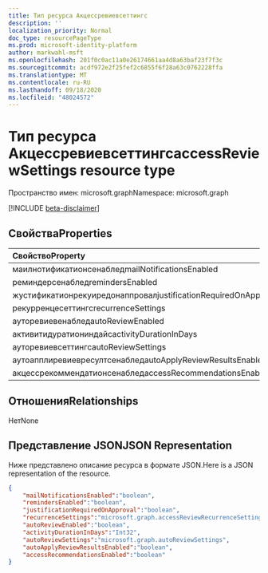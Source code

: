 ```yaml
---
title: Тип ресурса Акцессревиевсеттингс
description: ''
localization_priority: Normal
doc_type: resourcePageType
ms.prod: microsoft-identity-platform
author: markwahl-msft
ms.openlocfilehash: 201f0c0ac11a0e26174661aa4d8a63baf23f7f3c
ms.sourcegitcommit: acdf972e2f25fef2c6855f6f28a63c0762228ffa
ms.translationtype: MT
ms.contentlocale: ru-RU
ms.lasthandoff: 09/18/2020
ms.locfileid: "48024572"
---
```

# <a name="accessreviewsettings-resource-type"></a><span data-ttu-id="3ed5c-102">Тип ресурса Акцессревиевсеттингс</span><span class="sxs-lookup"><span data-stu-id="3ed5c-102">accessReviewSettings resource type</span></span>

<span data-ttu-id="3ed5c-103">Пространство имен: microsoft.graph</span><span class="sxs-lookup"><span data-stu-id="3ed5c-103">Namespace: microsoft.graph</span></span>

[!INCLUDE [beta-disclaimer](../../includes/beta-disclaimer.md)]


## <a name="properties"></a><span data-ttu-id="3ed5c-104">Свойства</span><span class="sxs-lookup"><span data-stu-id="3ed5c-104">Properties</span></span>
|<span data-ttu-id="3ed5c-105">Свойство</span><span class="sxs-lookup"><span data-stu-id="3ed5c-105">Property</span></span>|<span data-ttu-id="3ed5c-106">Тип</span><span class="sxs-lookup"><span data-stu-id="3ed5c-106">Type</span></span>|<span data-ttu-id="3ed5c-107">Описание</span><span class="sxs-lookup"><span data-stu-id="3ed5c-107">Description</span></span>|
|:---|:---|:---|
| <span data-ttu-id="3ed5c-108">маилнотификатионсенаблед</span><span class="sxs-lookup"><span data-stu-id="3ed5c-108">mailNotificationsEnabled</span></span> | <span data-ttu-id="3ed5c-109">boolean</span><span class="sxs-lookup"><span data-stu-id="3ed5c-109">boolean</span></span> |  |
| <span data-ttu-id="3ed5c-110">реминдерсенаблед</span><span class="sxs-lookup"><span data-stu-id="3ed5c-110">remindersEnabled</span></span> | <span data-ttu-id="3ed5c-111">boolean</span><span class="sxs-lookup"><span data-stu-id="3ed5c-111">boolean</span></span> |  |
| <span data-ttu-id="3ed5c-112">жустификатионрекуиредонаппровал</span><span class="sxs-lookup"><span data-stu-id="3ed5c-112">justificationRequiredOnApproval</span></span> | <span data-ttu-id="3ed5c-113">boolean</span><span class="sxs-lookup"><span data-stu-id="3ed5c-113">boolean</span></span> |  |
| <span data-ttu-id="3ed5c-114">рекурренцесеттингс</span><span class="sxs-lookup"><span data-stu-id="3ed5c-114">recurrenceSettings</span></span> | <span data-ttu-id="3ed5c-115">акцессревиеврекурренцесеттингс</span><span class="sxs-lookup"><span data-stu-id="3ed5c-115">accessReviewRecurrenceSettings</span></span> |  |
| <span data-ttu-id="3ed5c-116">ауторевиевенаблед</span><span class="sxs-lookup"><span data-stu-id="3ed5c-116">autoReviewEnabled</span></span> | <span data-ttu-id="3ed5c-117">boolean</span><span class="sxs-lookup"><span data-stu-id="3ed5c-117">boolean</span></span> |  |
| <span data-ttu-id="3ed5c-118">активитидуратиониндайс</span><span class="sxs-lookup"><span data-stu-id="3ed5c-118">activityDurationInDays</span></span> | <span data-ttu-id="3ed5c-119">Int32</span><span class="sxs-lookup"><span data-stu-id="3ed5c-119">Int32</span></span> |  |
| <span data-ttu-id="3ed5c-120">ауторевиевсеттингс</span><span class="sxs-lookup"><span data-stu-id="3ed5c-120">autoReviewSettings</span></span> | <span data-ttu-id="3ed5c-121">ауторевиевсеттингс</span><span class="sxs-lookup"><span data-stu-id="3ed5c-121">autoReviewSettings</span></span> |  |
| <span data-ttu-id="3ed5c-122">аутоапплиревиевресултсенаблед</span><span class="sxs-lookup"><span data-stu-id="3ed5c-122">autoApplyReviewResultsEnabled</span></span> | <span data-ttu-id="3ed5c-123">boolean</span><span class="sxs-lookup"><span data-stu-id="3ed5c-123">boolean</span></span> |  |
| <span data-ttu-id="3ed5c-124">акцессрекоммендатионсенаблед</span><span class="sxs-lookup"><span data-stu-id="3ed5c-124">accessRecommendationsEnabled</span></span> | <span data-ttu-id="3ed5c-125">boolean</span><span class="sxs-lookup"><span data-stu-id="3ed5c-125">boolean</span></span> |  |


## <a name="relationships"></a><span data-ttu-id="3ed5c-126">Отношения</span><span class="sxs-lookup"><span data-stu-id="3ed5c-126">Relationships</span></span>
<span data-ttu-id="3ed5c-127">Нет</span><span class="sxs-lookup"><span data-stu-id="3ed5c-127">None</span></span>
## <a name="json-representation"></a><span data-ttu-id="3ed5c-128">Представление JSON</span><span class="sxs-lookup"><span data-stu-id="3ed5c-128">JSON Representation</span></span>
<span data-ttu-id="3ed5c-129">Ниже представлено описание ресурса в формате JSON.</span><span class="sxs-lookup"><span data-stu-id="3ed5c-129">Here is a JSON representation of the resource.</span></span>
<!--{
  "blockType": "resource",
  "@odata.type": "microsoft.graph.accessReviewSettings"
}-->
``` json
{
    "mailNotificationsEnabled":"boolean",
    "remindersEnabled":"boolean",
    "justificationRequiredOnApproval":"boolean",
    "recurrenceSettings":"microsoft.graph.accessReviewRecurrenceSettings",
    "autoReviewEnabled":"boolean",
    "activityDurationInDays":"Int32",
    "autoReviewSettings":"microsoft.graph.autoReviewSettings",
    "autoApplyReviewResultsEnabled":"boolean",
    "accessRecommendationsEnabled":"boolean"
}
```





